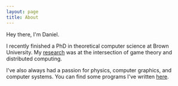 ```yaml
---
layout: page
title: About
---
```


Hey there, I'm Daniel.

I recently finished a PhD in theoretical computer science at Brown University.
My [research](writing) was at the intersection of game theory and distributed computing.

I've also always had a passion for physics, computer graphics, and computer systems.
You can find some programs I've written [here](projects).

